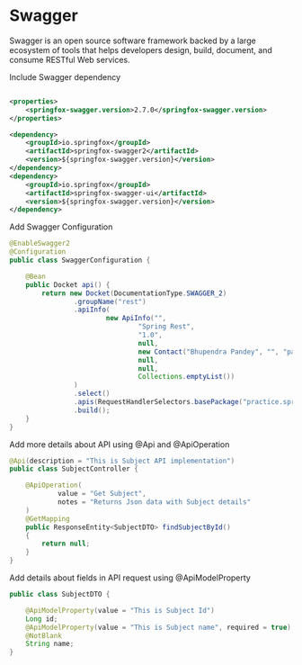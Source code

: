 # Swagger
Swagger is an open source software framework backed by a large ecosystem of tools that helps developers design, build, document, and consume RESTful Web services.

Include Swagger dependency
```xml

<properties>
	<springfox-swagger.version>2.7.0</springfox-swagger.version>
</properties>

<dependency>
	<groupId>io.springfox</groupId>
	<artifactId>springfox-swagger2</artifactId>
	<version>${springfox-swagger.version}</version>
</dependency>
<dependency>
	<groupId>io.springfox</groupId>
	<artifactId>springfox-swagger-ui</artifactId>
	<version>${springfox-swagger.version}</version>
</dependency>
```

Add Swagger Configuration
```java
@EnableSwagger2
@Configuration
public class SwaggerConfiguration {

    @Bean
    public Docket api() {
        return new Docket(DocumentationType.SWAGGER_2)
                .groupName("rest")
                .apiInfo(
                        new ApiInfo("",
                                "Spring Rest",
                                "1.0",
                                null,
                                new Contact("Bhupendra Pandey", "", "pandeybhupen01@gmail.com"),
                                null,
                                null,
                                Collections.emptyList())
                )
                .select()
                .apis(RequestHandlerSelectors.basePackage("practice.spring.springrest.controllers"))
                .build();
    }
}
```

Add more details about API using @Api and @ApiOperation
```java
@Api(description = "This is Subject API implementation")
public class SubjectController {

    @ApiOperation(
            value = "Get Subject",
            notes = "Returns Json data with Subject details"
    )
    @GetMapping
    public ResponseEntity<SubjectDTO> findSubjectById()
    {
        return null;
    }
}
```

Add details about fields in API request using @ApiModelProperty
```java
public class SubjectDTO {

    @ApiModelProperty(value = "This is Subject Id")
    Long id;
    @ApiModelProperty(value = "This is Subject name", required = true)
    @NotBlank
    String name;
}
```